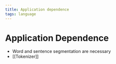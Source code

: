 ```yaml
---
title: Application dependence
tags: language
---
```


# Application Dependence
- Word and sentence segmentation are necessary
- [[Tokenizer]]


























































